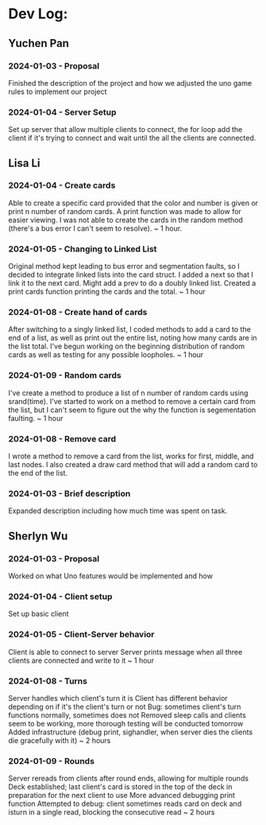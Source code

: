 # Dev Log:

## Yuchen Pan

### 2024-01-03 - Proposal
Finished the description of the project and how we adjusted the uno game rules to implement our project

### 2024-01-04 - Server Setup
Set up server that allow multiple clients to connect, the for loop add the client if it's trying to connect and wait until the all the clients are connected.

## Lisa Li

### 2024-01-04 - Create cards
Able to create a specific card provided that the color and number is given or print n number of random cards. A print function was made to allow for easier viewing. I was not able to create the cards in the random method (there's a bus error I can't seem to resolve). ~ 1 hour.

### 2024-01-05 - Changing to Linked List
Original method kept leading to bus error and segmentation faults, so I decided to integrate linked lists into the card struct. I added a next so that I link it to the next card. Might add a prev to do a doubly linked list. Created a print cards function printing the cards and the total. ~ 1 hour

### 2024-01-08 - Create hand of cards
After switching to a singly linked list, I coded methods to add a card to the end of a list, as well as print out the entire list, noting how many cards are in the list total. I've begun working on the beginning distribution of random cards as well as testing for any possible loopholes. ~ 1 hour

### 2024-01-09 - Random cards
I've create a method to produce a list of n number of random cards using srand(time). I've started to work on a method to remove a certain card from the list, but I can't seem to figure out the why the function is segementation faulting. ~ 1 hour

### 2024-01-08 - Remove card
I wrote a method to remove a card from the list, works for first, middle, and last nodes. I also created a draw card method that will add a random card to the end of the list. 

### 2024-01-03 - Brief description
Expanded description including how much time was spent on task.

## Sherlyn Wu

### 2024-01-03 - Proposal
Worked on what Uno features would be implemented and how

### 2024-01-04 - Client setup
Set up basic client

### 2024-01-05 - Client-Server behavior
Client is able to connect to server
Server prints message when all three clients are connected and write to it
~ 1 hour

### 2024-01-08 - Turns
Server handles which client's turn it is
Client has different behavior depending on if it's the client's turn or not
Bug: sometimes client's turn functions normally, sometimes does not
Removed sleep calls and clients seem to be working, more thorough testing will be conducted tomorrow
Added infrastructure (debug print, sighandler, when server dies the clients die gracefully with it)
~ 2 hours

### 2024-01-09 - Rounds
Server rereads from clients after round ends, allowing for multiple rounds
Deck established; last client's card is stored in the top of the deck in preparation for the next client to use
More advanced debugging print function
Attempted to debug: client sometimes reads card on deck and isturn in a single read, blocking the consecutive read
~ 2 hours
